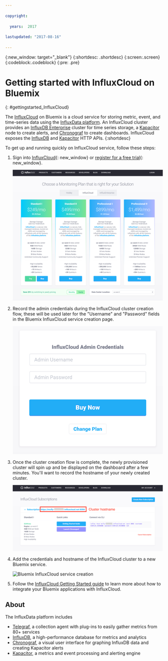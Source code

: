 ```yaml
---

copyright:

  years:  2017

lastupdated: "2017-08-16"

---
```


{:new_window: target="_blank"}
{:shortdesc: .shortdesc}
{:screen:.screen}
{:codeblock:.codeblock}
{:pre: .pre}

# Getting started with InfluxCloud on Bluemix
{: #gettingstarted_InfluxCloud}


The [InfluxCloud](https://cloud.influxdata.com/) on Bluemix is a cloud service for storing metric, event, and time-series data using the [InfluxData platform](https://www.influxdata.com/).
An InfluxCloud cluster provides an [InfluxDB Enterprise](https://www.influxdata.com/influxenterprise/) cluster for time series storage, a [Kapacitor](https://www.influxdata.com/time-series-platform/kapacitor/) node to create alerts, and [Chronograf](https://www.influxdata.com/time-series-platform/chronograf/) to create dashboards.
InfluxCloud exposes the [InfluxDB](http://docs.influxdata.com/influxdb/v1.3/guides/writing_data/) and [Kapacitor](http://docs.influxdata.com/kapacitor/v1.3/api/api/) HTTP APIs.
{:shortdesc}

To get up and running quickly on InfluxCloud service, follow these steps:

1. Sign into [InfluxCloud](https://cloud.influxdata.com/){: new_window} or [register for a free trial](https://cloud.influxdata.com/trial/user){: new_window}.

	![InfluxCloud plan picker](images/01-plan-picker.png)

2. Record the admin credentials during the InfluxCloud cluster creation flow, these will be used later for the "Username" and "Password" fields in the Bluemix InfluxCloud service creation page.

	![InfluxCloud credential form](images/02-credentials-form.png)

3. Once the cluster creation flow is complete, the newly provisioned cluster will spin up and be displayed on the dashboard after a few minutes. You'll want to record the hostname of your newly created cluster.

	![InfluxCloud dashboard cluster hostname](images/03-dashboard-hostname.png)

4. Add the credentials and hostname of the InfluxCloud cluster to a new Bluemix service.

	![Bluemix InfluxCloud service creation](/images/04-bluemix-influxcloud.png)

5. Follow the [InfluxCloud Getting Started guide](https://help.influxcloud.net/getting_started/) to learn more about how to integrate your Bluemix applications with InfluxCloud.

## About

The InfluxData platform includes
- [Telegraf](https://www.influxdata.com/time-series-platform/telegraf/), a collection agent with plug-ins to easily gather metrics from 80+ services
- [InfluxDB](https://www.influxdata.com/time-series-platform/influxdb/), a high-performance database for metrics and analytics
- [Chronograf](https://www.influxdata.com/time-series-platform/chronograf/), a visual user interface for graphing InfluxDB data and creating Kapacitor alerts
- [Kapacitor](https://www.influxdata.com/time-series-platform/kapacitor/), a metrics and event processing and alerting engine
